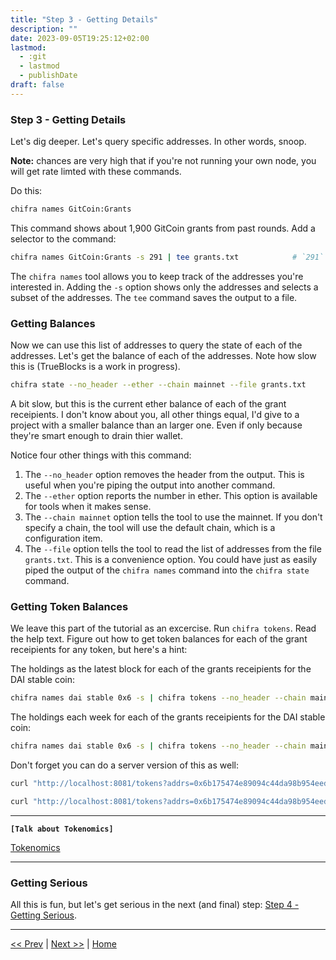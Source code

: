 ```yaml
---
title: "Step 3 - Getting Details"
description: ""
date: 2023-09-05T19:25:12+02:00
lastmod:
  - :git
  - lastmod
  - publishDate
draft: false
---
```


### Step 3 - Getting Details

Let's dig deeper. Let's query specific addresses. In other words, snoop.

**Note:** chances are very high that if you're not running your own node, you will get rate limted with these commands.

Do this:

```bash
chifra names GitCoin:Grants
```

This command shows about 1,900 GitCoin grants from past rounds. Add a selector to the command:

```bash
chifra names GitCoin:Grants -s 291 | tee grants.txt            # `291` is random. It just picks address that have 291 in them.
 ```

The `chifra names` tool allows you to keep track of the addresses you're interested in. Adding the `-s` option shows only the addresses and selects a subset of the addresses. The `tee` command saves the output to a file.

### Getting Balances

Now we can use this list of addresses to query the state of each of the addresses. Let's get the balance of each of the addresses.
Note how slow this is (TrueBlocks is a work in progress).

```bash
chifra state --no_header --ether --chain mainnet --file grants.txt
```

A bit slow, but this is the current ether balance of each of the grant receipients. I don't know about you, all other things equal, I'd give to a project with a smaller balance than an larger one. Even if only because they're smart enough to drain thier wallet.

Notice four other things with this command:

1. The `--no_header` option removes the header from the output. This is useful when you're piping the output into another command.
2. The `--ether` option reports the number in ether. This option is available for tools when it makes sense.
3. The `--chain mainnet` option tells the tool to use the mainnet. If you don't specify a chain, the tool will use the default chain, which is a configuration item.
4. The `--file` option tells the tool to read the list of addresses from the file `grants.txt`. This is a convenience option. You could have just as easily piped the output of the `chifra names` command into the `chifra state` command.

### Getting Token Balances

We leave this part of the tutorial as an excercise. Run `chifra tokens`. Read the help text. Figure out how to get token balances for each of the grant receipients for any token, but here's a hint:

The holdings as the latest block for each of the grants receipients for the DAI stable coin:

```bash
chifra names dai stable 0x6 -s | chifra tokens --no_header --chain mainnet 0x6b175474e89094c44da98b954eedeac495271d0f --file grants.txt --cache
```

The holdings each week for each of the grants receipients for the DAI stable coin:

```bash
chifra names dai stable 0x6 -s | chifra tokens --no_header --chain mainnet 0x6b175474e89094c44da98b954eedeac495271d0f --file grants.txt --cache 14000000-15000000:weekly
```

Don't forget you can do a server version of this as well:

```bash
curl "http://localhost:8081/tokens?addrs=0x6b175474e89094c44da98b954eedeac495271d0f&no_header&chain=mainnet&file=grants.txt&cache&blocks=14000000-15000000:weekly"

curl "http://localhost:8081/tokens?addrs=0x6b175474e89094c44da98b954eedeac495271d0f&chain=mainnet&cache&blocks=10000000-17000000:daily&fmt=txt"
```

---
**`[Talk about Tokenomics]`**

[Tokenomics](https://www.tokenomics.io/gitcoin)

---

### Getting Serious

All this is fun, but let's get serious in the next (and final) step: [Step 4 - Getting Serious](/tutorials/step4).

---
[<< Prev](/tutorials/step2) | [Next >>](/tutorials/step4) | [Home](/tutorials/)
